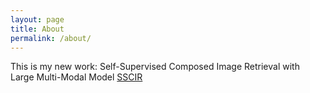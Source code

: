 ```yaml
---
layout: page
title: About
permalink: /about/
---
```


This is my new work: Self-Supervised Composed Image Retrieval with Large Multi-Modal Model [SSCIR](https:/lulubots.github.io/files/SSCIR.pdf)

